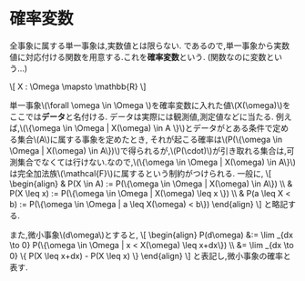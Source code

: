 # 確率変数
全事象に属する単一事象は,実数値とは限らない.
であるので,単一事象から実数値に対応付ける関数を用意する.これを**確率変数**という.
(関数なのに変数という...)

\\[
X : \Omega \mapsto \mathbb{R}
\\]

単一事象\\(\forall \omega \in \Omega \\)を確率変数に入れた値\\(X(\omega)\\)をここでは**データ**と名付ける.
データは実際には観測値,測定値などに当たる.
例えば,\\(\\{\omega \in \Omega | X(\omega) \in A \\}\\)とデータがとある条件で定める集合\\(A\\)に属する事象を定めたとき,
それが起こる確率は\\(P(\\{\omega \in \Omega | X(\omega) \in A\\})\\)で得られるが,\\(P(\cdot)\\)が引き取れる集合は,可測集合でなくては行けない.なので,\\(\\{\omega \in \Omega | X(\omega) \in A\\}\\)は完全加法族\\(\mathcal{F}\\)に属するという制約がつけられる.
一般に,
\\[
\begin{align}
& P(X \in A)  := P(\\{\omega \in \Omega | X(\omega) \in A\\}) \\\\
& P(X \leq x) := P(\\{\omega \in \Omega | X(\omega) \leq x \\}) \\\\
& P(a \leq X < b) := P(\\{\omega \in \Omega | a \leq X(\omega) < b\\})
\end{align}
\\]
と略記する.

また,微小事象\\(d\omega\\)とすると,
\\[
\begin{align}
P(d\omega) &:= \lim _{dx \to 0} P(\\{\omega \in \Omega | x < X(\omega) \leq x+dx\\}) \\\\
&= \lim _{dx \to 0} \\{ P(X  \leq x+dx) - P(X \leq x) \\}
\end{align}
\\]
と表記し,微小事象の確率と表す.

